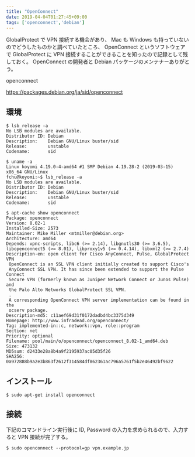 ```yaml
---
title: "OpenConnect"
date: 2019-04-04T01:27:45+09:00
tags: ['openconnect','debian']
---
```


GlobalProtect で VPN 接続する機会があり、 Mac も Windows も持っていないのでどうしたものかと調べていたところ、 OpenConnect というソフトウェアで GlobalProtect に VPN 接続することができることを知ったので記録として残しておく。 OpenConnect の開発者と Debian パッケージのメンテナーありがとう。

openconnect

https://packages.debian.org/ja/sid/openconnect

## 環境
```
$ lsb_release -a
No LSB modules are available.
Distributor ID: Debian
Description:    Debian GNU/Linux buster/sid
Release:        unstable
Codename:       sid
```

```
$ uname -a
Linux koyomi 4.19.0-4-amd64 #1 SMP Debian 4.19.28-2 (2019-03-15) x86_64 GNU/Linux
fchu@koyomi:~$ lsb_release -a
No LSB modules are available.
Distributor ID: Debian
Description:    Debian GNU/Linux buster/sid
Release:        unstable
Codename:       sid
```

```
$ apt-cache show openconnect
Package: openconnect
Version: 8.02-1
Installed-Size: 2573
Maintainer: Mike Miller <mtmiller@debian.org>
Architecture: amd64
Depends: vpnc-scripts, libc6 (>= 2.14), libgnutls30 (>= 3.6.5), libopenconnect5 (>= 8.01), libproxy1v5 (>= 0.4.14), libxml2 (>= 2.7.4)
Description-en: open client for Cisco AnyConnect, Pulse, GlobalProtect VPN
 OpenConnect is an SSL VPN client initially created to support Cisco's
 AnyConnect SSL VPN. It has since been extended to support the Pulse Connect
 Secure VPN (formerly known as Juniper Network Connect or Junos Pulse) and
 the Palo Alto Networks GlobalProtect SSL VPN.
 .
 A corresponding OpenConnect VPN server implementation can be found in the
 ocserv package.
Description-md5: c11aef69d31f0172dadbd4bc3375d349
Homepage: http://www.infradead.org/openconnect/
Tag: implemented-in::c, network::vpn, role::program
Section: net
Priority: optional
Filename: pool/main/o/openconnect/openconnect_8.02-1_amd64.deb
Size: 473132
MD5sum: d2433e28a8b4a9f2195937ac05d35f26
SHA256: 0a972888b9a2e3b863f2612f314584df862361ac796a5761f5b2e46492bf9622
```

## インストール
```
$ sudo apt-get install openconnect
```

## 接続
下記のコマンドライン実行後に ID, Password の入力を求められるので、入力すると VPN 接続が完了する。
```
$ sudo openconnect --protocol=gp vpn.example.jp
```

